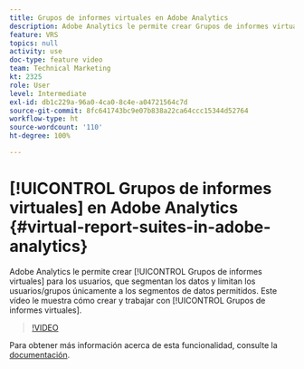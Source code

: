 ```yaml
---
title: Grupos de informes virtuales en Adobe Analytics
description: Adobe Analytics le permite crear Grupos de informes virtuales para sus usuarios, que segmentan los datos y limitan a usuarios/grupos únicamente a los segmentos de datos permitidos. Este vídeo muestra cómo crear y trabajar con grupos de informes virtuales.
feature: VRS
topics: null
activity: use
doc-type: feature video
team: Technical Marketing
kt: 2325
role: User
level: Intermediate
exl-id: db1c229a-96a0-4ca0-8c4e-a04721564c7d
source-git-commit: 8fc641743bc9e07b838a22ca64ccc15344d52764
workflow-type: ht
source-wordcount: '110'
ht-degree: 100%

---
```


# [!UICONTROL Grupos de informes virtuales] en Adobe Analytics {#virtual-report-suites-in-adobe-analytics}

Adobe Analytics le permite crear [!UICONTROL Grupos de informes virtuales] para los usuarios, que segmentan los datos y limitan los usuarios/grupos únicamente a los segmentos de datos permitidos. Este vídeo le muestra cómo crear y trabajar con [!UICONTROL Grupos de informes virtuales].

>[!VIDEO](https://video.tv.adobe.com/v/25412/?quality=12&learn=on)

Para obtener más información acerca de esta funcionalidad, consulte la [documentación](https://experienceleague.adobe.com/docs/analytics/components/virtual-report-suites/vrs-about.html?lang=es).
